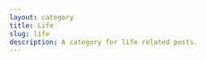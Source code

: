 ```yaml
---
layout: category
title: Life
slug: life
description: A category for life related posts.
---
```

